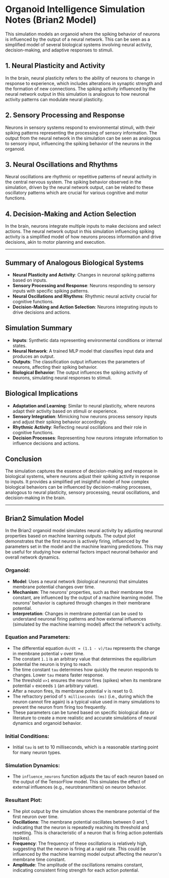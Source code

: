 # Organoid Intelligence Simulation Notes (Brian2 Model)

This simulation models an organoid where the spiking behavior of neurons is influenced by the output of a neural network. This can be seen as a simplified model of several biological systems involving neural activity, decision-making, and adaptive responses to stimuli.


## 1. Neural Plasticity and Activity

In the brain, neural plasticity refers to the ability of neurons to change in response to experience, which includes alterations in synaptic strength and the formation of new connections. The spiking activity influenced by the neural network output in this simulation is analogous to how neuronal activity patterns can modulate neural plasticity.


## 2. Sensory Processing and Response

Neurons in sensory systems respond to environmental stimuli, with their spiking patterns representing the processing of sensory information. The output from the neural network in the simulation can be seen as analogous to sensory input, influencing the spiking behavior of the neurons in the organoid.


## 3. Neural Oscillations and Rhythms

Neural oscillations are rhythmic or repetitive patterns of neural activity in the central nervous system. The spiking behavior observed in the simulation, driven by the neural network output, can be related to these oscillatory patterns which are crucial for various cognitive and motor functions.


## 4. Decision-Making and Action Selection

In the brain, neurons integrate multiple inputs to make decisions and select actions. The neural network output in this simulation influencing spiking activity is a simplified model of how neurons process information and drive decisions, akin to motor planning and execution.


<hr/>


## Summary of Analogous Biological Systems

* **Neural Plasticity and Activity**: Changes in neuronal spiking patterns based on inputs.
* **Sensory Processing and Response**: Neurons responding to sensory inputs with specific spiking patterns.
* **Neural Oscillations and Rhythms**: Rhythmic neural activity crucial for cognitive functions.
* **Decision-Making and Action Selection**: Neurons integrating inputs to drive decisions and actions.

## Simulation Summary

* **Inputs**: Synthetic data representing environmental conditions or internal states.
* **Neural Network**: A trained MLP model that classifies input data and produces an output.
* **Outputs**: The classification output influences the parameters of neurons, affecting their spiking behavior.
* **Biological Behavior**: The output influences the spiking activity of neurons, simulating neural responses to stimuli.

## Biological Implications

* **Adaptation and Learning**: Similar to neural plasticity, where neurons adapt their activity based on stimuli or experience.
* **Sensory Integration**: Mimicking how neurons process sensory inputs and adjust their spiking behavior accordingly.
* **Rhythmic Activity**: Reflecting neural oscillations and their role in cognitive functions.
* **Decision Processes**: Representing how neurons integrate information to influence decisions and actions.

## Conclusion

The simulation captures the essence of decision-making and response in biological systems, where neurons adjust their spiking activity in response to inputs. It provides a simplified yet insightful model of how complex biological behaviors can be influenced by decision-making processes, analogous to neural plasticity, sensory processing, neural oscillations, and decision-making in the brain.


<hr/>


## Brian2 Simulation Model

In the Brian2 organoid model simulates neural activity by adjusting neuronal properties based on machine learning outputs. The output plot demonstrates that the first neuron is actively firing, influenced by the parameters set in the model and the machine learning predictions. This may be useful for studying how external factors impact neuronal behavior and overall network dynamics.

### Organoid:

* **Model**: Uses a neural network (biological neurons) that simulates membrane potential changes over time.
* **Mechanism**: The neurons' properties, such as their membrane time constant, are influenced by the output 
  of a machine learning model. The neurons' behavior is captured through changes in their membrane potential.
* **Interpretation**: Changes in membrane potential can be used to understand neuronal firing patterns 
  and how external influences (simulated by the machine learning model) affect the network's activity.


### Equation and Parameters:

* The differential equation `dv/dt = (1.1 - v)/tau` represents the change in membrane potential `v` over time.
* The constant `1.1` is an arbitrary value that determines the equilibrium potential the neuron is trying to reach.
* The time constant `tau` determines how quickly the neuron responds to changes. Lower `tau` means faster response.
* The threshold `v>1` ensures the neuron fires (spikes) when its membrane potential `v` exceeds `1` (an arbitrary value).
* After a neuron fires, its membrane potential v is reset to 0.
* The refractory period of `5 milliseconds (ms)` (i.e., during which the neuron cannot fire again) 
  is a typical value used in many simulations to prevent the neuron from firing too frequently.
* These parameters can be tuned based on specific biological data or literature to create a more realistic 
  and accurate simulations of neural dynamics and organoid behavior.


### Initial Conditions:

* Initial `tau` is set to 10 milliseconds, which is a reasonable starting point for many neuron types.


### Simulation Dynamics:

* The `influence_neurons` function adjusts the tau of each neuron based on the output of the TensorFlow model. 
  This simulates the effect of external influences (e.g., neurotransmitters) on neuron behavior.


### Resultant Plot:

* The plot output by the simulation shows the membrane potential of the first neuron over time.
* **Oscillations**: The membrane potential oscillates between 0 and 1, indicating that the neuron is repeatedly 
                reaching its threshold and resetting. This is characteristic of a neuron that is firing action potentials (spikes).
* **Frequency**: The frequency of these oscillations is relatively high, suggesting that the neuron is firing at a rapid rate. 
             This could be influenced by the machine learning model output affecting the neuron's membrane time constant.
* **Amplitude**: The amplitude of the oscillations remains constant, indicating consistent firing strength for each action potential.
